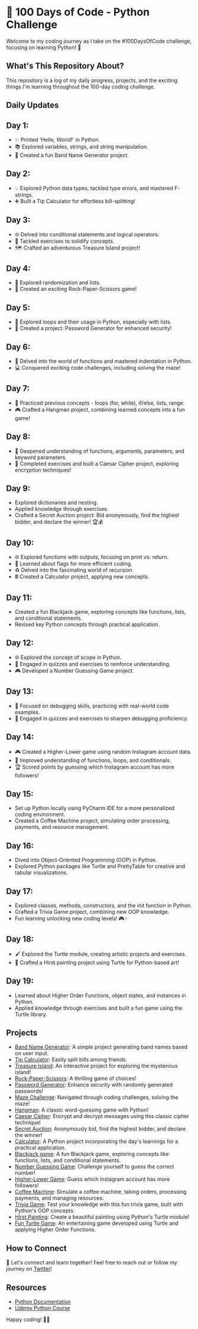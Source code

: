 # 🚀 100 Days of Code - Python Challenge

Welcome to my coding journey as I take on the #100DaysOfCode challenge, focusing on learning Python! 🐍

## What's This Repository About?

This repository is a log of my daily progress, projects, and the exciting things I'm learning throughout the 100-day coding challenge.

## Daily Updates

## Day 1:
- ✨ Printed 'Hello, World!' in Python.
- 📚 Explored variables, strings, and string manipulation.
- 🎸 Created a fun Band Name Generator project.
## Day 2:
- 💡 Explored Python data types, tackled type errors, and mastered F-strings.
- ➕ Built a Tip Calculator for effortless bill-splitting!
## Day 3:
- 🌐 Delved into conditional statements and logical operators.
- 🧠 Tackled exercises to solidify concepts.
- 🗺️ Crafted an adventurous Treasure Island project!
## Day 4:
- 🎲 Explored randomization and lists.
- 🤘 Created an exciting Rock-Paper-Scissors game!
## Day 5:
- 🔄 Explored loops and their usage in Python, especially with lists.
- 🚀 Created a project: Password Generator for enhanced security!
## Day 6:
- 🎉 Delved into the world of functions and mastered indentation in Python.
- 💻 Conquered exciting code challenges, including solving the maze!
## Day 7:
- 🔄 Practiced previous concepts - loops (for, while), if/else, lists, range.
- 🎮 Crafted a Hangman project, combining learned concepts into a fun game!
## Day 8:
- 🔄 Deepened understanding of functions, arguments, parameters, and keyword parameters.
- 💼 Completed exercises and built a Caesar Cipher project, exploring encryption techniques!
## Day 9:
- Explored dictionaries and nesting.
- Applied knowledge through exercises.
- Crafted a Secret Auction project: Bid anonymously, find the highest bidder, and declare the winner! 🏆💰
## Day 10:
- 🌐 Explored functions with outputs, focusing on print vs. return.
- 🚩 Learned about flags for more efficient coding.
- ♻️ Delved into the fascinating world of recursion.
- 🖩 Created a Calculator project, applying new concepts.
## Day 11:
- Created a fun Blackjack game, exploring concepts like functions, lists, and conditional statements.
- Revised key Python concepts through practical application.
## Day 12:
- 🌐 Explored the concept of scope in Python.
- 💼 Engaged in quizzes and exercises to reinforce understanding.
- 🎮 Developed a Number Guessing Game project.
## Day 13:
- 🐞 Focused on debugging skills, practicing with real-world code examples.
- 🧠 Engaged in quizzes and exercises to sharpen debugging proficiency.
## Day 14:
- 🎮 Created a Higher-Lower game using random Instagram account data.
- 🔄 Improved understanding of functions, loops, and conditionals.
- 🏆 Scored points by guessing which Instagram account has more followers!
## Day 15:
- Set up Python locally using PyCharm IDE for a more personalized coding environment.
- Created a Coffee Machine project, simulating order processing, payments, and resource management.
## Day 16:
- Dived into Object-Oriented Programming (OOP) in Python.
- Explored Python packages like Turtle and PrettyTable for creative and tabular visualizations.
## Day 17:
- Explored classes, methods, constructors, and the init function in Python.
- Crafted a Trivia Game project, combining new OOP knowledge.
- Fun learning unlocking new coding levels! 🎮✨
## Day 18:
- 🖌️ Explored the Turtle module, creating artistic projects and exercises.
- 🎨 Crafted a Hirst painting project using Turtle for Python-based art!
## Day 19:
- Learned about Higher Order Functions, object states, and instances in Python.
- Applied knowledge through exercises and built a fun game using the Turtle library.

## Projects

- [Band Name Generator](https://replit.com/@devwithdeepak/band-name-generator-start#main.py): A simple project generating band names based on user input.
- [Tip Calculator](https://replit.com/@devwithdeepak/tip-calculator-start?run=true#main.py): Easily split bills among friends.
- [Treasure Island](https://replit.com/@devwithdeepak/treasure-island-end?run=true#main.py): An interactive project for exploring the mysterious island!
- [Rock-Paper-Scissors](https://replit.com/@devwithdeepak/rock-paper-scissors-end#main.py): A thrilling game of choices!
- [Password Generator](https://replit.com/@devwithdeepak/password-generator-end#main.py): Enhance security with randomly generated passwords!
- [Maze Challenge](https://reeborg.ca/reeborg.html?lang=en&mode=python&menu=worlds%2Fmenus%2Freeborg_intro_en.json&name=Maze&url=worlds%2Ftutorial_en%2Fmaze1.json): Navigated through coding challenges, solving the maze!
- [Hangman](https://replit.com/@devwithdeepak/Day-7-Hangman-Final#main.py): A classic word-guessing game with Python!
- [Caesar Cipher](https://replit.com/@devwithdeepak/caesar-cipher-4-end#main.py): Encrypt and decrypt messages using this classic cipher technique!
- [Secret Auction](https://replit.com/@devwithdeepak/blind-auction-completed#main.py): Anonymously bid, find the highest bidder, and declare the winner!
- [Calculator](https://replit.com/@devwithdeepak/calculator-final#main.py): A Python project incorporating the day's learnings for a practical application.
- [Blackjack game](https://replit.com/@devwithdeepak/blackjack-final#main.py): A fun Blackjack game, exploring concepts like functions, lists, and conditional statements.
- [Number Guessing Game](https://replit.com/@devwithdeepak/blackjack-final#main.py): Challenge yourself to guess the correct number!
- [Higher-Lower Game](https://replit.com/@devwithdeepak/higher-lower-final#main.py): Guess which Instagram account has more followers!
- [Coffee Machine](https://replit.com/@devwithdeepak/coffe-machine#main.py): Simulate a coffee machine, taking orders, processing payments, and managing resources.
- [Trivia Game](https://replit.com/@devwithdeepak/quiz-game-final#main.py): Test your knowledge with this fun trivia game, built with Python's OOP concepts.
- [Hirst Painting](https://replit.com/@devwithdeepak/hirstpainting-final#main.py): Create a beautiful painting using Python's Turtle module!
- [Fun Turtle Game](https://replit.com/@devwithdeepak/day-19#main.py): An entertaining game developed using Turtle and applying Higher Order Functions.


## How to Connect

👋 Let's connect and learn together! Feel free to reach out or follow my journey on [Twitter](https://twitter.com/devwithdeepak)!

## Resources

- [Python Documentation](https://docs.python.org/3/)
- [Udemy Python Course](https://www.udemy.com/share/103IHM3@npXULY79PT27GtIflhBgi_hrNEBQMkCP-wL5gYygjilPWHIsxjB0TY0lS4EBMsfivQ==/)

Happy coding! 🚀✨
